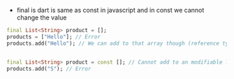 - final is dart is same as const in javascript and in const we cannot change the value

```dart
final List<String> product = [];
products = ["Hello"]; // Error
products.add("Hello"); // We can add to that array though (reference type)


final List<String> product = const []; // Cannot add to an modifiable list
products.add("S"); // Error

```
